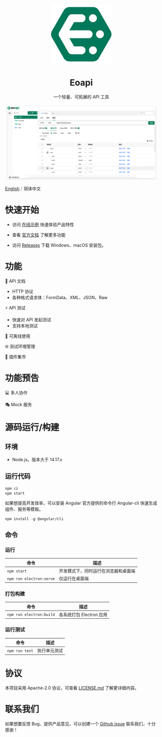 <p align="center">
  <a href="https://github.com/eolinker/eoapi">
    <img width="200" src="./wiki/images/logo.png">
  </a>
</p>
</p>

<h1 align="center">Eoapi</h1>
<div align="center">
一个轻量、可拓展的 API 工具
</div>

![](./wiki/images/preview_1.png)

[English](wiki/README.en.md)｜简体中文

# 快速开始

- 访问 [在线示例](https://demo.eoapi.io/) 快速体验产品特性

- 查看 [官方文档](https://www.eoapi.io/docs/about.html) 了解更多功能

- 访问 [Releases](https://github.com/eolinker/eoapi/releases) 下载 Windows、macOS 安装包。

# 功能

📃 API 文档

- HTTP 协议
- 各种格式请求体：FormData、XML、JSON、Raw

⚡ API 测试

- 快速对 API 发起测试
- 支持本地测试

📶 可离线使用

🌐 测试环境管理

🌱 插件集市

# 功能预告

💻 多人协作

🎭 Mock 服务

# 源码运行/构建

## 环境

- Node.js，版本大于 14.17.x

## 运行代码

```
npm ci
npm start
```

如果想提高开发效率，可以安装 Angular 官方提供的命令行 Angular-cli 快速生成组件、服务等模板。

```
npm install -g @angular/cli
```

## 命令

### 运行

| 命令                     | 描述                                 |
| ------------------------ | ------------------------------------ |
| `npm start`              | 开发模式下，同时运行在浏览器和桌面端 |
| `npm run electron:serve` | 仅运行在桌面端                       |

### 打包构建

| 命令                     | 描述                     |
| ------------------------ | ------------------------ |
| `npm run electron:build` | 各系统打包 Electron 应用 |

### 运行测试

| 命令           | 描述          |
| -------------- | ------------- |
| `npm run test` | 执行单元测试  |

# 协议

本项目采用 Apache-2.0 协议，可查看 [LICENSE.md](LICENSE) 了解更详细内容。

# 联系我们

如果想要反馈 Bug、提供产品意见，可以创建一个 [Github issue](https://github.com/eolinker/eoapi/issues) 联系我们，十分感谢！
